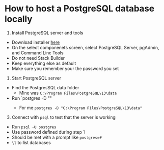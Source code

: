 # How to host a PostgreSQL database locally

1. Install PostgreSQL server and tools
- Download installer [here](https://www.postgresql.org/download/)
- On the select componenets screen, select PostgreSQL Server, pgAdmin, and Command Line Tools
- Do not need Stack Builder
- Keep everything else as default
- Make sure you remember your the password you set

1. Start PostgreSQL server
- Find the PostgresSQL data folder
  - Mine was `C:\Program Files\PostgreSQL\13\data`
- Run `postgres -D "<path>"
  - For me `postgres -D "C:\Program Files\PostgreSQL\13\data"`

3. Connect with `psql` to test that the server is working
- Run `psql -U postgres`
- Use password defined during step 1
- Should be met with a prompt like `postgres=#`
- `\l` to list databases